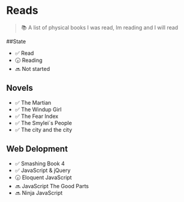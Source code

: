 # Reads

> :books: A list of physical books I was read, Im reading and I will read

##State

- :white_check_mark: Read
- :clock630: Reading
- :soon: Not started

## Novels

- :white_check_mark: The Martian
- :white_check_mark: The Windup Girl
- :white_check_mark: The Fear Index
- :white_check_mark: The Smylei´s People
- :white_check_mark: The city and the city

## Web Delopment

- :white_check_mark: Smashing Book 4
- :white_check_mark: JavaScript & jQuery
- :clock630: Eloquent JavaScript
- :soon: JavaScript The Good Parts
- :soon: Ninja JavaScript
